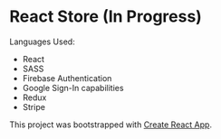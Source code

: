 # React Store (In Progress)

Languages Used: 
- React
- SASS
- Firebase Authentication
- Google Sign-In capabilities
- Redux
- Stripe

This project was bootstrapped with [Create React App](https://github.com/facebook/create-react-app).
